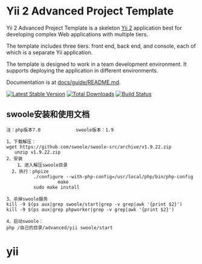Yii 2 Advanced Project Template
===============================

Yii 2 Advanced Project Template is a skeleton [Yii 2](http://www.yiiframework.com/) application best for
developing complex Web applications with multiple tiers.

The template includes three tiers: front end, back end, and console, each of which
is a separate Yii application.

The template is designed to work in a team development environment. It supports
deploying the application in different environments.

Documentation is at [docs/guide/README.md](docs/guide/README.md).

[![Latest Stable Version](https://poser.pugx.org/yiisoft/yii2-app-advanced/v/stable.png)](https://packagist.org/packages/yiisoft/yii2-app-advanced)
[![Total Downloads](https://poser.pugx.org/yiisoft/yii2-app-advanced/downloads.png)](https://packagist.org/packages/yiisoft/yii2-app-advanced)
[![Build Status](https://travis-ci.org/yiisoft/yii2-app-advanced.svg?branch=master)](https://travis-ci.org/yiisoft/yii2-app-advanced)

swoole安装和使用文档
-------------------

```
注：php版本7.0             swoole版本：1.9

1、下载解压：
wget https://github.com/swoole/swoole-src/archive/v1.9.22.zip
   unzip v1.9.22.zip
2、安装
    1、进入解压swoole目录
  2、执行：phpize
          ./configure --with-php-config=/usr/local/php/bin/php-config
                   make
          sudo make install
 
3、杀掉swoole服务
kill -9 $(ps aux|grep swoole/start|grep -v grep|awk '{print $2}')
kill -9 $(ps aux|grep phpworker|grep -v grep|awk '{print $2}')

4、启动swoole：
php /自己的目录/advanced/yii swoole/start
```

# yii
